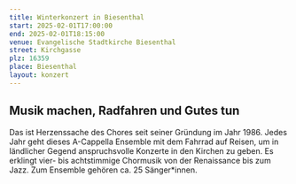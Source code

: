 ```yaml
---
title: Winterkonzert in Biesenthal
start: 2025-02-01T17:00:00
end: 2025-02-01T18:15:00
venue: Evangelische Stadtkirche Biesenthal
street: Kirchgasse
plz: 16359
place: Biesenthal
layout: konzert
---
```


## Musik machen, Radfahren und Gutes tun

Das ist Herzenssache des Chores seit seiner Gründung im Jahr 1986. Jedes Jahr geht dieses A-Cappella Ensemble mit dem Fahrrad auf Reisen, um in ländlicher Gegend anspruchsvolle Konzerte in den Kirchen zu geben. Es erklingt vier- bis achtstimmige Chormusik von der Renaissance bis zum Jazz. Zum Ensemble gehören ca. 25 Sänger\*innen.
